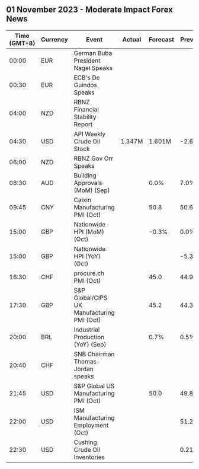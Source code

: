 ## 01 November 2023 - Moderate Impact Forex News

| Time (GMT+8) | Currency | Event | Actual | Forecast | Previous |
|------|----------|-------|--------|----------|----------|
| 00:00 | EUR | German Buba President Nagel Speaks |  |  |  |
| 00:30 | EUR | ECB's De Guindos Speaks |  |  |  |
| 04:00 | NZD | RBNZ Financial Stability Report |  |  |  |
| 04:30 | USD | API Weekly Crude Oil Stock | 1.347M | 1.601M | -2.668M |
| 06:00 | NZD | RBNZ Gov Orr Speaks |  |  |  |
| 08:30 | AUD | Building Approvals (MoM) (Sep) |  | 0.0% | 7.0% |
| 09:45 | CNY | Caixin Manufacturing PMI (Oct) |  | 50.8 | 50.6 |
| 15:00 | GBP | Nationwide HPI (MoM) (Oct) |  | -0.3% | 0.0% |
| 15:00 | GBP | Nationwide HPI (YoY) (Oct) |  |  | -5.3% |
| 16:30 | CHF | procure.ch PMI (Oct) |  | 45.0 | 44.9 |
| 17:30 | GBP | S&P Global/CIPS UK Manufacturing PMI (Oct) |  | 45.2 | 44.3 |
| 20:00 | BRL | Industrial Production (YoY) (Sep) |  | 0.7% | 0.5% |
| 20:40 | CHF | SNB Chairman Thomas Jordan speaks |  |  |  |
| 21:45 | USD | S&P Global US Manufacturing PMI (Oct) |  | 50.0 | 49.8 |
| 22:00 | USD | ISM Manufacturing Employment (Oct) |  |  | 51.2 |
| 22:30 | USD | Cushing Crude Oil Inventories |  |  | 0.213M |

